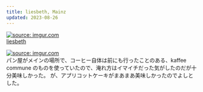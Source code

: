 ```yaml
---
title: liesbeth, Mainz
updated: 2023-08-26
---
```


<a href="https://imgur.com/GycqgUT"><img src="https://i.imgur.com/GycqgUT.jpg" title="source: imgur.com" /></a>  
[liesbeth](https://liesbethamzollhafen.de/)


<a href="https://imgur.com/ZwwMoMg"><img src="https://i.imgur.com/ZwwMoMg.jpg" title="source: imgur.com" /></a>  
パン屋がメインの場所で、コーヒー自体は前にも行ったことのある、kaffee commune のものを使っていたので、淹れ方はイマイチだった気がしたのだが十分美味しかった。
が、アプリコットケーキがまあまあ美味しかったのでよしとした。
